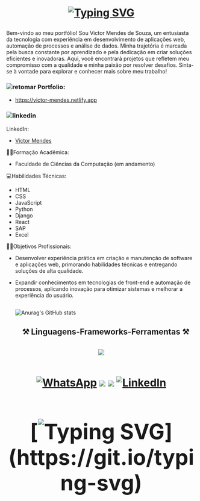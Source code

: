 <h1 align="center">
  
[![Typing SVG](https://readme-typing-svg.herokuapp.com?font=Fira+Code&pause=1000&color=7638F7&random=false&width=435&lines=Ol%C3%A1%2C+tudo+bem%3F)](https://git.io/typing-svg)</h1>

Bem-vindo ao meu portfólio! Sou Victor Mendes de Souza, um entusiasta da tecnologia com experiência em desenvolvimento de aplicações web, automação de processos e análise de dados. Minha trajetória é marcada pela busca constante por aprendizado e pela dedicação em criar soluções eficientes e inovadoras. Aqui, você encontrará projetos que refletem meu compromisso com a qualidade e minha paixão por resolver desafios. Sinta-se à vontade para explorar e conhecer mais sobre meu trabalho!

### ![retomar](https://github.com/user-attachments/assets/da6450dd-bc45-420f-9b01-f311f49231c9) Portfolio:
*  https://victor-mendes.netlify.app
  
###  ![linkedin](https://github.com/user-attachments/assets/ba6279a0-e80b-4766-a5e8-719013c9574c)
 LinkedIn:
*  [Victor Mendes](https://www.linkedin.com/in/victor-mendes-de-souza-728270234/)

👨‍🎓Formação Acadêmica:

- Faculdade de Ciências da Computação (em andamento)

💻Habilidades Técnicas:

- HTML
- CSS
- JavaScript
- Python
- Django
- React
- SAP
- Excel

🧑‍💻Objetivos Profissionais:

- Desenvolver experiência prática em criação e manutenção de software e aplicações web, primorando habilidades técnicas e entregando soluções de alta qualidade.
- Expandir conhecimentos em tecnologias de front-end e automação de processos, aplicando inovação para otimizar sistemas e melhorar a experiência do usuário.

  ##
  ![Anurag's GitHub stats](https://github-readme-stats.vercel.app/api?username=VictorrMendes&theme=aura&show_icons=true)
  ##

  <h2 align="center" >⚒️ Linguagens-Frameworks-Ferramentas ⚒️</h2>
<br>
<div align="center" >
  <img src="https://skillicons.dev/icons?i=javascript,react,html,css,vscode,github,figma,git" />
</div>

   <br/>
   
 <h1 align="Center">
<div> 
  
  [![WhatsApp](https://img.shields.io/badge/WhatsApp-25D366?style=for-the-badge&logo=whatsapp&logoColor=white)](https://api.whatsapp.com/send?phone=5531998186472)
  <a href="https://instagram.com/victor_mendes_of" target="_blank"><img src="https://img.shields.io/badge/-Instagram-%23E4405F?style=for-the-badge&logo=instagram&logoColor=white" target="_blank"></a>
  <a href = "mailto:victo.mendes.souza@gmail.com"><img src="https://img.shields.io/badge/-Gmail-%23333?style=for-the-badge&logo=gmail&logoColor=white" target="_blank"></a>
[![LinkedIn](https://img.shields.io/badge/LinkedIn-0077B5?style=for-the-badge&logo=linkedin&logoColor=white)](https://www.linkedin.com/in/victor-mendes-de-souza-728270234/)

  </div>
  


<div>

<h1 align="Center">
  
  [![Typing SVG](https://readme-typing-svg.herokuapp.com?font=Fira+Code&pause=1000&color=7638F7&random=false&width=435&lines=Obrigado+pela+aten%C3%A7%C3%A3o+!)](https://git.io/typing-svg)

 </div>
